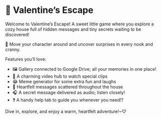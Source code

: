 # 💌 Valentine’s Escape
Welcome to Valentine’s Escape! A sweet little game where you explore a cozy house full of hidden messages and tiny secrets waiting to be discovered!

👣 Move your character around and uncover surprises in every nook and cranny.

Features you’ll love:
- 🖼️ Gallery connected to Google Drive; all your memories in one place!
- 🎥 A charming video hub to watch special clips
- 😂 Meme generator for some extra fun and laughs
- 💬 Heartfelt messages scattered throughout the house
- 🎧 A secret message delivered as audio; listen closely!
- ❓ A handy help tab to guide you whenever you need!?

Dive in, explore, and enjoy a warm, heartfelt adventure!~♡
